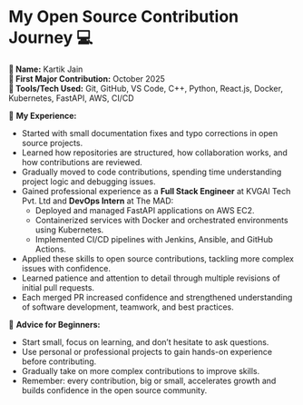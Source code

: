 # My Open Source Contribution Journey 💻

**👤 Name:** Kartik Jain  
**📅 First Major Contribution:** October 2025  
**🔧 Tools/Tech Used:** Git, GitHub, VS Code, C++, Python, React.js, Docker, Kubernetes, FastAPI, AWS, CI/CD  

🌟 **My Experience:**  
- Started with small documentation fixes and typo corrections in open source projects.  
- Learned how repositories are structured, how collaboration works, and how contributions are reviewed.  
- Gradually moved to code contributions, spending time understanding project logic and debugging issues.  
- Gained professional experience as a **Full Stack Engineer** at KVGAI Tech Pvt. Ltd and **DevOps Intern** at The MAD:  
  - Deployed and managed FastAPI applications on AWS EC2.  
  - Containerized services with Docker and orchestrated environments using Kubernetes.  
  - Implemented CI/CD pipelines with Jenkins, Ansible, and GitHub Actions.  
- Applied these skills to open source contributions, tackling more complex issues with confidence.  
- Learned patience and attention to detail through multiple revisions of initial pull requests.  
- Each merged PR increased confidence and strengthened understanding of software development, teamwork, and best practices.  

📌 **Advice for Beginners:**  
- Start small, focus on learning, and don’t hesitate to ask questions.  
- Use personal or professional projects to gain hands-on experience before contributing.  
- Gradually take on more complex contributions to improve skills.  
- Remember: every contribution, big or small, accelerates growth and builds confidence in the open source community.
